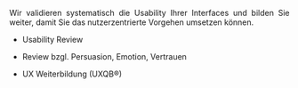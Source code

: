 <p style=text-align:justify>Wir validieren systematisch die Usability Ihrer Interfaces und bilden Sie weiter, damit Sie das nutzerzentrierte Vorgehen umsetzen können.</p>

* Usability Review

* Review bzgl. Persuasion, Emotion, Vertrauen

* UX Weiterbildung (UXQB®)</a>